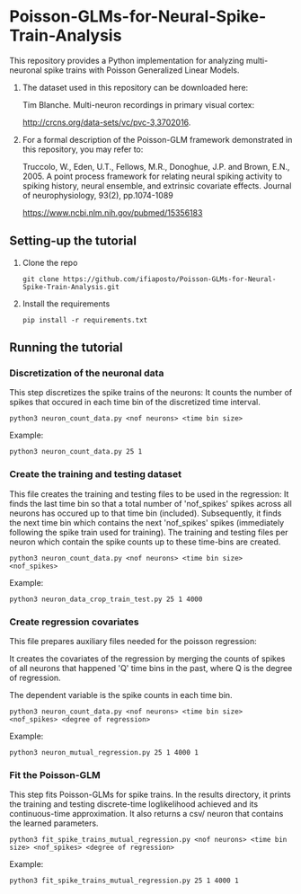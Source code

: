 # Poisson-GLMs-for-Neural-Spike-Train-Analysis

This repository provides a Python implementation for analyzing multi-neuronal spike trains with Poisson Generalized Linear Models.

1) The dataset used in this repository can be downloaded here:

    Tim Blanche.   Multi-neuron recordings in primary visual cortex: 
    
    http://crcns.org/data-sets/vc/pvc-3,3702016.
    
2) For a formal description of the Poisson-GLM framework demonstrated in this repository, you may refer to:

    Truccolo, W., Eden, U.T., Fellows, M.R., Donoghue, J.P. and Brown, E.N., 2005. 
    A point process framework for relating neural spiking activity to spiking history, neural ensemble, and extrinsic covariate effects. Journal of neurophysiology, 93(2), pp.1074-1089

    https://www.ncbi.nlm.nih.gov/pubmed/15356183
    
## Setting-up the tutorial
1. Clone the repo

    ```
    git clone https://github.com/ifiaposto/Poisson-GLMs-for-Neural-Spike-Train-Analysis.git
    ```
 2. Install the requirements
    
    ```
    pip install -r requirements.txt
    ```
## Running the tutorial

### Discretization of the neuronal data

This step discretizes the spike trains of the neurons:
It counts the number of spikes that occured in each time bin of the discretized time interval.


```
python3 neuron_count_data.py <nof neurons> <time bin size>
```
Example:
    
```
python3 neuron_count_data.py 25 1
```

### Create the training and testing dataset

This file creates the training and testing files to be used in the regression:
It finds the last time bin so that a total number of 'nof_spikes' spikes across all neurons has occured up to that time bin (included).
Subsequently, it finds the next time bin which contains the next 'nof_spikes' spikes (immediately following the spike train used for training).
The training and testing files per neuron which contain the spike counts up to these time-bins are created.


```
python3 neuron_count_data.py <nof neurons> <time bin size> <nof_spikes>
```
Example:
    
```
python3 neuron_data_crop_train_test.py 25 1 4000
```

### Create regression covariates
This file prepares auxiliary files needed for the poisson regression:

It creates the covariates of the regression by merging the counts of spikes of all neurons that happened 'Q' time bins in the past, where Q is the degree of regression.

The dependent variable is the spike counts in each time bin.


```
python3 neuron_count_data.py <nof neurons> <time bin size> <nof_spikes> <degree of regression>
```
Example:
    
```
python3 neuron_mutual_regression.py 25 1 4000 1
```

### Fit the Poisson-GLM

This step fits Poisson-GLMs  for spike trains.
In the results directory, it prints the training and testing discrete-time loglikelihood achieved and its continuous-time approximation.
It also returns a csv/ neuron that contains the learned parameters.

```
python3 fit_spike_trains_mutual_regression.py <nof neurons> <time bin size> <nof_spikes> <degree of regression>
```
Example:
    
```
python3 fit_spike_trains_mutual_regression.py 25 1 4000 1
```





